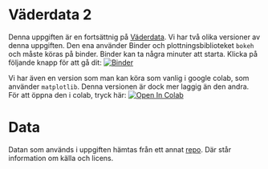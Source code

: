 # Väderdata 2

Denna uppgiften är en fortsättnig på [Väderdata](https://github.com/lunduniversity/schoolprog-satellite/tree/master/exercises/weatherdata). Vi har två olika versioner av denna uppgiften. Den ena använder Binder och plottningsbiblioteket `bokeh` och måste köras på binder. Binder kan ta några minuter att starta. Klicka på följande knapp för att gå dit: [![Binder](https://mybinder.org/badge_logo.svg)](https://mybinder.org/v2/gh/lunduniversity/schoolprog-satellite/master?filepath=exercises%2Fweatherdata2%2FWeatherdata_2.ipynb)

Vi har även en version som man kan köra som vanlig i google colab, som använder `matplotlib`. Denna versionen är dock mer laggig än den andra. För att öppna den i colab, tryck här: [![Open In Colab](https://colab.research.google.com/assets/colab-badge.svg)](https://colab.research.google.com/github/lunduniversity/schoolprog-satellite/blob/master/exercises/weatherdata2/weatherdata_2_matplotlib.ipynb)

# Data
Datan som används i uppgiften hämtas från ett annat [repo](https://github.com/lunduniversity/schoolprog-satellite-data/tree/master/smhi). Där står information om källa och licens.

